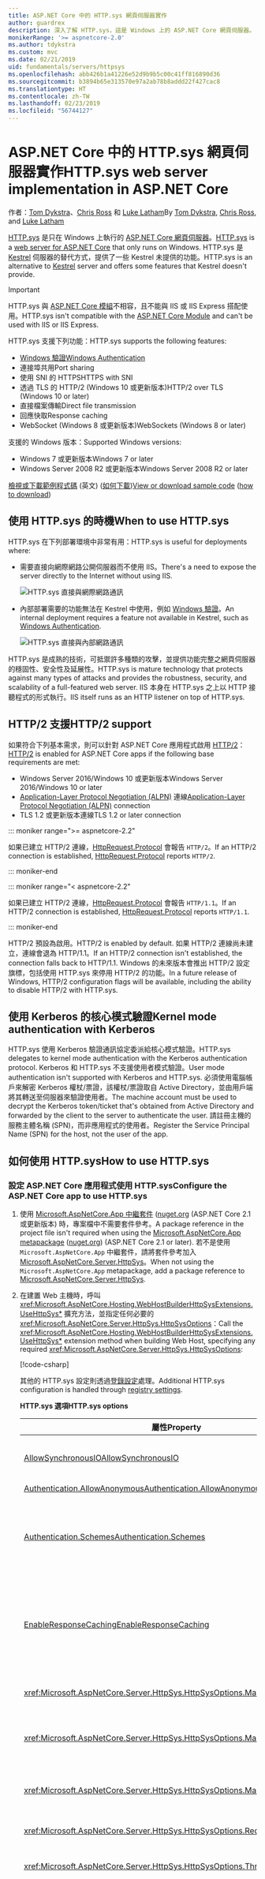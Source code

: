 ```yaml
---
title: ASP.NET Core 中的 HTTP.sys 網頁伺服器實作
author: guardrex
description: 深入了解 HTTP.sys，這是 Windows 上的 ASP.NET Core 網頁伺服器。 HTTP.sys 建置在 HTTP.sys 核心模式驅動程式之上，是 Kestrel 的替代方式，可以用來直接連線到網際網路而不使用 IIS。
monikerRange: '>= aspnetcore-2.0'
ms.author: tdykstra
ms.custom: mvc
ms.date: 02/21/2019
uid: fundamentals/servers/httpsys
ms.openlocfilehash: abb426b1a41226e52d9b9b5c00c41ff816890d36
ms.sourcegitcommit: b3894b65e313570e97a2ab78b8addd22f427cac8
ms.translationtype: HT
ms.contentlocale: zh-TW
ms.lasthandoff: 02/23/2019
ms.locfileid: "56744127"
---
```

# <a name="httpsys-web-server-implementation-in-aspnet-core"></a><span data-ttu-id="f5b4b-104">ASP.NET Core 中的 HTTP.sys 網頁伺服器實作</span><span class="sxs-lookup"><span data-stu-id="f5b4b-104">HTTP.sys web server implementation in ASP.NET Core</span></span>

<span data-ttu-id="f5b4b-105">作者：[Tom Dykstra](https://github.com/tdykstra)、[Chris Ross](https://github.com/Tratcher) 和 [Luke Latham](https://github.com/guardrex)</span><span class="sxs-lookup"><span data-stu-id="f5b4b-105">By [Tom Dykstra](https://github.com/tdykstra), [Chris Ross](https://github.com/Tratcher), and [Luke Latham](https://github.com/guardrex)</span></span>

<span data-ttu-id="f5b4b-106">[HTTP.sys](/iis/get-started/introduction-to-iis/introduction-to-iis-architecture#hypertext-transfer-protocol-stack-httpsys) 是只在 Windows 上執行的 [ASP.NET Core 網頁伺服器](xref:fundamentals/servers/index)。</span><span class="sxs-lookup"><span data-stu-id="f5b4b-106">[HTTP.sys](/iis/get-started/introduction-to-iis/introduction-to-iis-architecture#hypertext-transfer-protocol-stack-httpsys) is a [web server for ASP.NET Core](xref:fundamentals/servers/index) that only runs on Windows.</span></span> <span data-ttu-id="f5b4b-107">HTTP.sys 是 [Kestrel](xref:fundamentals/servers/kestrel) 伺服器的替代方式，提供了一些 Kestrel 未提供的功能。</span><span class="sxs-lookup"><span data-stu-id="f5b4b-107">HTTP.sys is an alternative to [Kestrel](xref:fundamentals/servers/kestrel) server and offers some features that Kestrel doesn't provide.</span></span>

> [!IMPORTANT]
> <span data-ttu-id="f5b4b-108">HTTP.sys 與 [ASP.NET Core 模組](xref:host-and-deploy/aspnet-core-module)不相容，且不能與 IIS 或 IIS Express 搭配使用。</span><span class="sxs-lookup"><span data-stu-id="f5b4b-108">HTTP.sys isn't compatible with the [ASP.NET Core Module](xref:host-and-deploy/aspnet-core-module) and can't be used with IIS or IIS Express.</span></span>

<span data-ttu-id="f5b4b-109">HTTP.sys 支援下列功能：</span><span class="sxs-lookup"><span data-stu-id="f5b4b-109">HTTP.sys supports the following features:</span></span>

* [<span data-ttu-id="f5b4b-110">Windows 驗證</span><span class="sxs-lookup"><span data-stu-id="f5b4b-110">Windows Authentication</span></span>](xref:security/authentication/windowsauth)
* <span data-ttu-id="f5b4b-111">連接埠共用</span><span class="sxs-lookup"><span data-stu-id="f5b4b-111">Port sharing</span></span>
* <span data-ttu-id="f5b4b-112">使用 SNI 的 HTTPS</span><span class="sxs-lookup"><span data-stu-id="f5b4b-112">HTTPS with SNI</span></span>
* <span data-ttu-id="f5b4b-113">透過 TLS 的 HTTP/2 (Windows 10 或更新版本)</span><span class="sxs-lookup"><span data-stu-id="f5b4b-113">HTTP/2 over TLS (Windows 10 or later)</span></span>
* <span data-ttu-id="f5b4b-114">直接檔案傳輸</span><span class="sxs-lookup"><span data-stu-id="f5b4b-114">Direct file transmission</span></span>
* <span data-ttu-id="f5b4b-115">回應快取</span><span class="sxs-lookup"><span data-stu-id="f5b4b-115">Response caching</span></span>
* <span data-ttu-id="f5b4b-116">WebSocket (Windows 8 或更新版本)</span><span class="sxs-lookup"><span data-stu-id="f5b4b-116">WebSockets (Windows 8 or later)</span></span>

<span data-ttu-id="f5b4b-117">支援的 Windows 版本：</span><span class="sxs-lookup"><span data-stu-id="f5b4b-117">Supported Windows versions:</span></span>

* <span data-ttu-id="f5b4b-118">Windows 7 或更新版本</span><span class="sxs-lookup"><span data-stu-id="f5b4b-118">Windows 7 or later</span></span>
* <span data-ttu-id="f5b4b-119">Windows Server 2008 R2 或更新版本</span><span class="sxs-lookup"><span data-stu-id="f5b4b-119">Windows Server 2008 R2 or later</span></span>

<span data-ttu-id="f5b4b-120">[檢視或下載範例程式碼](https://github.com/aspnet/Docs/tree/master/aspnetcore/fundamentals/servers/httpsys/sample) \(英文\) ([如何下載](xref:index#how-to-download-a-sample))</span><span class="sxs-lookup"><span data-stu-id="f5b4b-120">[View or download sample code](https://github.com/aspnet/Docs/tree/master/aspnetcore/fundamentals/servers/httpsys/sample) ([how to download](xref:index#how-to-download-a-sample))</span></span>

## <a name="when-to-use-httpsys"></a><span data-ttu-id="f5b4b-121">使用 HTTP.sys 的時機</span><span class="sxs-lookup"><span data-stu-id="f5b4b-121">When to use HTTP.sys</span></span>

<span data-ttu-id="f5b4b-122">HTTP.sys 在下列部署環境中非常有用：</span><span class="sxs-lookup"><span data-stu-id="f5b4b-122">HTTP.sys is useful for deployments where:</span></span>

* <span data-ttu-id="f5b4b-123">需要直接向網際網路公開伺服器而不使用 IIS。</span><span class="sxs-lookup"><span data-stu-id="f5b4b-123">There's a need to expose the server directly to the Internet without using IIS.</span></span>

  ![HTTP.sys 直接與網際網路通訊](httpsys/_static/httpsys-to-internet.png)

* <span data-ttu-id="f5b4b-125">內部部署需要的功能無法在 Kestrel 中使用，例如 [Windows 驗證](xref:security/authentication/windowsauth)。</span><span class="sxs-lookup"><span data-stu-id="f5b4b-125">An internal deployment requires a feature not available in Kestrel, such as [Windows Authentication](xref:security/authentication/windowsauth).</span></span>

  ![HTTP.sys 直接與內部網路通訊](httpsys/_static/httpsys-to-internal.png)

<span data-ttu-id="f5b4b-127">HTTP.sys 是成熟的技術，可抵禦許多種類的攻擊，並提供功能完整之網頁伺服器的穩固性、安全性及延展性。</span><span class="sxs-lookup"><span data-stu-id="f5b4b-127">HTTP.sys is mature technology that protects against many types of attacks and provides the robustness, security, and scalability of a full-featured web server.</span></span> <span data-ttu-id="f5b4b-128">IIS 本身在 HTTP.sys 之上以 HTTP 接聽程式的形式執行。</span><span class="sxs-lookup"><span data-stu-id="f5b4b-128">IIS itself runs as an HTTP listener on top of HTTP.sys.</span></span>

## <a name="http2-support"></a><span data-ttu-id="f5b4b-129">HTTP/2 支援</span><span class="sxs-lookup"><span data-stu-id="f5b4b-129">HTTP/2 support</span></span>

<span data-ttu-id="f5b4b-130">如果符合下列基本需求，則可以針對 ASP.NET Core 應用程式啟用 [HTTP/2](https://httpwg.org/specs/rfc7540.html)：</span><span class="sxs-lookup"><span data-stu-id="f5b4b-130">[HTTP/2](https://httpwg.org/specs/rfc7540.html) is enabled for ASP.NET Core apps if the following base requirements are met:</span></span>

* <span data-ttu-id="f5b4b-131">Windows Server 2016/Windows 10 或更新版本</span><span class="sxs-lookup"><span data-stu-id="f5b4b-131">Windows Server 2016/Windows 10 or later</span></span>
* <span data-ttu-id="f5b4b-132">[Application-Layer Protocol Negotiation (ALPN)](https://tools.ietf.org/html/rfc7301#section-3) 連線</span><span class="sxs-lookup"><span data-stu-id="f5b4b-132">[Application-Layer Protocol Negotiation (ALPN)](https://tools.ietf.org/html/rfc7301#section-3) connection</span></span>
* <span data-ttu-id="f5b4b-133">TLS 1.2 或更新版本連線</span><span class="sxs-lookup"><span data-stu-id="f5b4b-133">TLS 1.2 or later connection</span></span>

::: moniker range=">= aspnetcore-2.2"

<span data-ttu-id="f5b4b-134">如果已建立 HTTP/2 連線，[HttpRequest.Protocol](xref:Microsoft.AspNetCore.Http.HttpRequest.Protocol*) 會報告 `HTTP/2`。</span><span class="sxs-lookup"><span data-stu-id="f5b4b-134">If an HTTP/2 connection is established, [HttpRequest.Protocol](xref:Microsoft.AspNetCore.Http.HttpRequest.Protocol*) reports `HTTP/2`.</span></span>

::: moniker-end

::: moniker range="< aspnetcore-2.2"

<span data-ttu-id="f5b4b-135">如果已建立 HTTP/2 連線，[HttpRequest.Protocol](xref:Microsoft.AspNetCore.Http.HttpRequest.Protocol*) 會報告 `HTTP/1.1`。</span><span class="sxs-lookup"><span data-stu-id="f5b4b-135">If an HTTP/2 connection is established, [HttpRequest.Protocol](xref:Microsoft.AspNetCore.Http.HttpRequest.Protocol*) reports `HTTP/1.1`.</span></span>

::: moniker-end

<span data-ttu-id="f5b4b-136">HTTP/2 預設為啟用。</span><span class="sxs-lookup"><span data-stu-id="f5b4b-136">HTTP/2 is enabled by default.</span></span> <span data-ttu-id="f5b4b-137">如果 HTTP/2 連線尚未建立，連線會退為 HTTP/1.1。</span><span class="sxs-lookup"><span data-stu-id="f5b4b-137">If an HTTP/2 connection isn't established, the connection falls back to HTTP/1.1.</span></span> <span data-ttu-id="f5b4b-138">Windows 的未來版本會推出 HTTP/2 設定旗標，包括使用 HTTP.sys 來停用 HTTP/2 的功能。</span><span class="sxs-lookup"><span data-stu-id="f5b4b-138">In a future release of Windows, HTTP/2 configuration flags will be available, including the ability to disable HTTP/2 with HTTP.sys.</span></span>

## <a name="kernel-mode-authentication-with-kerberos"></a><span data-ttu-id="f5b4b-139">使用 Kerberos 的核心模式驗證</span><span class="sxs-lookup"><span data-stu-id="f5b4b-139">Kernel mode authentication with Kerberos</span></span>

<span data-ttu-id="f5b4b-140">HTTP.sys 使用 Kerberos 驗證通訊協定委派給核心模式驗證。</span><span class="sxs-lookup"><span data-stu-id="f5b4b-140">HTTP.sys delegates to kernel mode authentication with the Kerberos authentication protocol.</span></span> <span data-ttu-id="f5b4b-141">Kerberos 和 HTTP.sys 不支援使用者模式驗證。</span><span class="sxs-lookup"><span data-stu-id="f5b4b-141">User mode authentication isn't supported with Kerberos and HTTP.sys.</span></span> <span data-ttu-id="f5b4b-142">必須使用電腦帳戶來解密 Kerberos 權杖/票證，該權杖/票證取自 Active Directory，並由用戶端將其轉送至伺服器來驗證使用者。</span><span class="sxs-lookup"><span data-stu-id="f5b4b-142">The machine account must be used to decrypt the Kerberos token/ticket that's obtained from Active Directory and forwarded by the client to the server to authenticate the user.</span></span> <span data-ttu-id="f5b4b-143">請註冊主機的服務主體名稱 (SPN)，而非應用程式的使用者。</span><span class="sxs-lookup"><span data-stu-id="f5b4b-143">Register the Service Principal Name (SPN) for the host, not the user of the app.</span></span>

## <a name="how-to-use-httpsys"></a><span data-ttu-id="f5b4b-144">如何使用 HTTP.sys</span><span class="sxs-lookup"><span data-stu-id="f5b4b-144">How to use HTTP.sys</span></span>

### <a name="configure-the-aspnet-core-app-to-use-httpsys"></a><span data-ttu-id="f5b4b-145">設定 ASP.NET Core 應用程式使用 HTTP.sys</span><span class="sxs-lookup"><span data-stu-id="f5b4b-145">Configure the ASP.NET Core app to use HTTP.sys</span></span>

1. <span data-ttu-id="f5b4b-146">使用 [Microsoft.AspNetCore.App 中繼套件](xref:fundamentals/metapackage-app) ([nuget.org](https://www.nuget.org/packages/Microsoft.AspNetCore.App/) (ASP.NET Core 2.1 或更新版本) 時，專案檔中不需要套件參考。</span><span class="sxs-lookup"><span data-stu-id="f5b4b-146">A package reference in the project file isn't required when using the [Microsoft.AspNetCore.App metapackage](xref:fundamentals/metapackage-app) ([nuget.org](https://www.nuget.org/packages/Microsoft.AspNetCore.App/)) (ASP.NET Core 2.1 or later).</span></span> <span data-ttu-id="f5b4b-147">若不是使用 `Microsoft.AspNetCore.App` 中繼套件，請將套件參考加入 [Microsoft.AspNetCore.Server.HttpSys](https://www.nuget.org/packages/Microsoft.AspNetCore.Server.HttpSys/)。</span><span class="sxs-lookup"><span data-stu-id="f5b4b-147">When not using the `Microsoft.AspNetCore.App` metapackage, add a package reference to [Microsoft.AspNetCore.Server.HttpSys](https://www.nuget.org/packages/Microsoft.AspNetCore.Server.HttpSys/).</span></span>

2. <span data-ttu-id="f5b4b-148">在建置 Web 主機時，呼叫 <xref:Microsoft.AspNetCore.Hosting.WebHostBuilderHttpSysExtensions.UseHttpSys*> 擴充方法，並指定任何必要的 <xref:Microsoft.AspNetCore.Server.HttpSys.HttpSysOptions>：</span><span class="sxs-lookup"><span data-stu-id="f5b4b-148">Call the <xref:Microsoft.AspNetCore.Hosting.WebHostBuilderHttpSysExtensions.UseHttpSys*> extension method when building Web Host, specifying any required <xref:Microsoft.AspNetCore.Server.HttpSys.HttpSysOptions>:</span></span>

   [!code-csharp[](httpsys/sample/Program.cs?name=snippet1&highlight=4-12)]

   <span data-ttu-id="f5b4b-149">其他的 HTTP.sys 設定則透過[登錄設定](https://support.microsoft.com/help/820129/http-sys-registry-settings-for-windows)處理。</span><span class="sxs-lookup"><span data-stu-id="f5b4b-149">Additional HTTP.sys configuration is handled through [registry settings](https://support.microsoft.com/help/820129/http-sys-registry-settings-for-windows).</span></span>

   <span data-ttu-id="f5b4b-150">**HTTP.sys 選項**</span><span class="sxs-lookup"><span data-stu-id="f5b4b-150">**HTTP.sys options**</span></span>

   | <span data-ttu-id="f5b4b-151">屬性</span><span class="sxs-lookup"><span data-stu-id="f5b4b-151">Property</span></span> | <span data-ttu-id="f5b4b-152">說明</span><span class="sxs-lookup"><span data-stu-id="f5b4b-152">Description</span></span> | <span data-ttu-id="f5b4b-153">預設</span><span class="sxs-lookup"><span data-stu-id="f5b4b-153">Default</span></span> |
   | -------- | ----------- | :-----: |
   | [<span data-ttu-id="f5b4b-154">AllowSynchronousIO</span><span class="sxs-lookup"><span data-stu-id="f5b4b-154">AllowSynchronousIO</span></span>](xref:Microsoft.AspNetCore.Server.HttpSys.HttpSysOptions.AllowSynchronousIO) | <span data-ttu-id="f5b4b-155">控制是否允許 `HttpContext.Request.Body` 和 `HttpContext.Response.Body` 同步輸出/輸入。</span><span class="sxs-lookup"><span data-stu-id="f5b4b-155">Control whether synchronous input/output is allowed for the `HttpContext.Request.Body` and `HttpContext.Response.Body`.</span></span> | `true` |
   | [<span data-ttu-id="f5b4b-156">Authentication.AllowAnonymous</span><span class="sxs-lookup"><span data-stu-id="f5b4b-156">Authentication.AllowAnonymous</span></span>](xref:Microsoft.AspNetCore.Server.HttpSys.AuthenticationManager.AllowAnonymous) | <span data-ttu-id="f5b4b-157">允許匿名要求。</span><span class="sxs-lookup"><span data-stu-id="f5b4b-157">Allow anonymous requests.</span></span> | `true` |
   | [<span data-ttu-id="f5b4b-158">Authentication.Schemes</span><span class="sxs-lookup"><span data-stu-id="f5b4b-158">Authentication.Schemes</span></span>](xref:Microsoft.AspNetCore.Server.HttpSys.AuthenticationManager.Schemes) | <span data-ttu-id="f5b4b-159">指定允許的驗證配置。</span><span class="sxs-lookup"><span data-stu-id="f5b4b-159">Specify the allowed authentication schemes.</span></span> <span data-ttu-id="f5b4b-160">處置接聽程式之前可隨時修改。</span><span class="sxs-lookup"><span data-stu-id="f5b4b-160">May be modified at any time prior to disposing the listener.</span></span> <span data-ttu-id="f5b4b-161">值是由 [AuthenticationSchemes enum](xref:Microsoft.AspNetCore.Server.HttpSys.AuthenticationSchemes) 提供：`Basic`、`Kerberos`、`Negotiate`、`None` 和 `NTLM`。</span><span class="sxs-lookup"><span data-stu-id="f5b4b-161">Values are provided by the [AuthenticationSchemes enum](xref:Microsoft.AspNetCore.Server.HttpSys.AuthenticationSchemes): `Basic`, `Kerberos`, `Negotiate`, `None`, and `NTLM`.</span></span> | `None` |
   | [<span data-ttu-id="f5b4b-162">EnableResponseCaching</span><span class="sxs-lookup"><span data-stu-id="f5b4b-162">EnableResponseCaching</span></span>](xref:Microsoft.AspNetCore.Server.HttpSys.HttpSysOptions.EnableResponseCaching) | <span data-ttu-id="f5b4b-163">針對含有合格標頭的回應嘗試[核心模式](/windows-hardware/drivers/gettingstarted/user-mode-and-kernel-mode)快取。</span><span class="sxs-lookup"><span data-stu-id="f5b4b-163">Attempt [kernel-mode](/windows-hardware/drivers/gettingstarted/user-mode-and-kernel-mode) caching for responses with eligible headers.</span></span> <span data-ttu-id="f5b4b-164">回應可能不包含 `Set-Cookie`、`Vary` 或 `Pragma` 標頭。</span><span class="sxs-lookup"><span data-stu-id="f5b4b-164">The response may not include `Set-Cookie`, `Vary`, or `Pragma` headers.</span></span> <span data-ttu-id="f5b4b-165">它必須包含為 `public` 的 `Cache-Control` 標頭，且有 `shared-max-age` 或 `max-age` 值，或是 `Expires` 標頭。</span><span class="sxs-lookup"><span data-stu-id="f5b4b-165">It must include a `Cache-Control` header that's `public` and either a `shared-max-age` or `max-age` value, or an `Expires` header.</span></span> | `true` |
   | <xref:Microsoft.AspNetCore.Server.HttpSys.HttpSysOptions.MaxAccepts> | <span data-ttu-id="f5b4b-166">可同時接受的數目上限。</span><span class="sxs-lookup"><span data-stu-id="f5b4b-166">The maximum number of concurrent accepts.</span></span> | <span data-ttu-id="f5b4b-167">5 &times; [Environment.<br>ProcessorCount](xref:System.Environment.ProcessorCount)</span><span class="sxs-lookup"><span data-stu-id="f5b4b-167">5 &times; [Environment.<br>ProcessorCount](xref:System.Environment.ProcessorCount)</span></span> |
   | <xref:Microsoft.AspNetCore.Server.HttpSys.HttpSysOptions.MaxConnections> | <span data-ttu-id="f5b4b-168">可接受的同時連線數量上限。</span><span class="sxs-lookup"><span data-stu-id="f5b4b-168">The maximum number of concurrent connections to accept.</span></span> <span data-ttu-id="f5b4b-169">使用 `-1` 為無限多個。</span><span class="sxs-lookup"><span data-stu-id="f5b4b-169">Use `-1` for infinite.</span></span> <span data-ttu-id="f5b4b-170">使用 `null` 以使用登錄之整個電腦的設定。</span><span class="sxs-lookup"><span data-stu-id="f5b4b-170">Use `null` to use the registry's machine-wide setting.</span></span> | `null`<br><span data-ttu-id="f5b4b-171">(無限制)</span><span class="sxs-lookup"><span data-stu-id="f5b4b-171">(unlimited)</span></span> |
   | <xref:Microsoft.AspNetCore.Server.HttpSys.HttpSysOptions.MaxRequestBodySize> | <span data-ttu-id="f5b4b-172">請參閱 <a href="#maxrequestbodysize">MaxRequestBodySize</a> 小節。</span><span class="sxs-lookup"><span data-stu-id="f5b4b-172">See the <a href="#maxrequestbodysize">MaxRequestBodySize</a> section.</span></span> | <span data-ttu-id="f5b4b-173">30000000 位元組</span><span class="sxs-lookup"><span data-stu-id="f5b4b-173">30000000 bytes</span></span><br><span data-ttu-id="f5b4b-174">(~28.6 MB)</span><span class="sxs-lookup"><span data-stu-id="f5b4b-174">(~28.6 MB)</span></span> |
   | <xref:Microsoft.AspNetCore.Server.HttpSys.HttpSysOptions.RequestQueueLimit> | <span data-ttu-id="f5b4b-175">可以加入佇列的最大要求數目。</span><span class="sxs-lookup"><span data-stu-id="f5b4b-175">The maximum number of requests that can be queued.</span></span> | <span data-ttu-id="f5b4b-176">1000</span><span class="sxs-lookup"><span data-stu-id="f5b4b-176">1000</span></span> |
   | <xref:Microsoft.AspNetCore.Server.HttpSys.HttpSysOptions.ThrowWriteExceptions> | <span data-ttu-id="f5b4b-177">指出若回應本文因為用戶端中斷連線而寫入失敗時，應擲回例外狀況或正常完成。</span><span class="sxs-lookup"><span data-stu-id="f5b4b-177">Indicate if response body writes that fail due to client disconnects should throw exceptions or complete normally.</span></span> | `false`<br><span data-ttu-id="f5b4b-178">(正常完成)</span><span class="sxs-lookup"><span data-stu-id="f5b4b-178">(complete normally)</span></span> |
   | <xref:Microsoft.AspNetCore.Server.HttpSys.HttpSysOptions.Timeouts> | <span data-ttu-id="f5b4b-179">公開 HTTP.sys <xref:Microsoft.AspNetCore.Server.HttpSys.TimeoutManager> 設定，這也可在登錄中設定。</span><span class="sxs-lookup"><span data-stu-id="f5b4b-179">Expose the HTTP.sys <xref:Microsoft.AspNetCore.Server.HttpSys.TimeoutManager> configuration, which may also be configured in the registry.</span></span> <span data-ttu-id="f5b4b-180">API 連結可提供包括預設值在內每個設定的詳細資訊：</span><span class="sxs-lookup"><span data-stu-id="f5b4b-180">Follow the API links to learn more about each setting, including default values:</span></span><ul><li><span data-ttu-id="f5b4b-181">[TimeoutManager.DrainEntityBody](xref:Microsoft.AspNetCore.Server.HttpSys.TimeoutManager.DrainEntityBody) &ndash; HTTP 伺服器 API 清空持續連線上實體內容的允許時間。</span><span class="sxs-lookup"><span data-stu-id="f5b4b-181">[TimeoutManager.DrainEntityBody](xref:Microsoft.AspNetCore.Server.HttpSys.TimeoutManager.DrainEntityBody) &ndash; Time allowed for the HTTP Server API to drain the entity body on a Keep-Alive connection.</span></span></li><li><span data-ttu-id="f5b4b-182">[TimeoutManager.EntityBody](xref:Microsoft.AspNetCore.Server.HttpSys.TimeoutManager.EntityBody) &ndash; 要求實體內容到達的允許時間。</span><span class="sxs-lookup"><span data-stu-id="f5b4b-182">[TimeoutManager.EntityBody](xref:Microsoft.AspNetCore.Server.HttpSys.TimeoutManager.EntityBody) &ndash; Time allowed for the request entity body to arrive.</span></span></li><li><span data-ttu-id="f5b4b-183">[TimeoutManager.HeaderWait](xref:Microsoft.AspNetCore.Server.HttpSys.TimeoutManager.HeaderWait) &ndash; HTTP 伺服器 API 剖析要求標頭的允許時間。</span><span class="sxs-lookup"><span data-stu-id="f5b4b-183">[TimeoutManager.HeaderWait](xref:Microsoft.AspNetCore.Server.HttpSys.TimeoutManager.HeaderWait) &ndash; Time allowed for the HTTP Server API to parse the request header.</span></span></li><li><span data-ttu-id="f5b4b-184">[TimeoutManager.IdleConnection](xref:Microsoft.AspNetCore.Server.HttpSys.TimeoutManager.IdleConnection) &ndash; 允許連線閒置的時間。</span><span class="sxs-lookup"><span data-stu-id="f5b4b-184">[TimeoutManager.IdleConnection](xref:Microsoft.AspNetCore.Server.HttpSys.TimeoutManager.IdleConnection) &ndash; Time allowed for an idle connection.</span></span></li><li><span data-ttu-id="f5b4b-185">[TimeoutManager.MinSendBytesPerSecond](xref:Microsoft.AspNetCore.Server.HttpSys.TimeoutManager.MinSendBytesPerSecond) &ndash; 回應的最低傳送速率。</span><span class="sxs-lookup"><span data-stu-id="f5b4b-185">[TimeoutManager.MinSendBytesPerSecond](xref:Microsoft.AspNetCore.Server.HttpSys.TimeoutManager.MinSendBytesPerSecond) &ndash; The minimum send rate for the response.</span></span></li><li><span data-ttu-id="f5b4b-186">[TimeoutManager.RequestQueue](xref:Microsoft.AspNetCore.Server.HttpSys.TimeoutManager.RequestQueue) &ndash; 在應用程式 擷取要求之前，將要求保留於要求佇列中的允許時間。</span><span class="sxs-lookup"><span data-stu-id="f5b4b-186">[TimeoutManager.RequestQueue](xref:Microsoft.AspNetCore.Server.HttpSys.TimeoutManager.RequestQueue) &ndash; Time allowed for the request to remain in the request queue before the app picks it up.</span></span></li></ul> |  |
   | <xref:Microsoft.AspNetCore.Server.HttpSys.HttpSysOptions.UrlPrefixes> | <span data-ttu-id="f5b4b-187">指定 <xref:Microsoft.AspNetCore.Server.HttpSys.UrlPrefixCollection> 以向 HTTP.sys 註冊。</span><span class="sxs-lookup"><span data-stu-id="f5b4b-187">Specify the <xref:Microsoft.AspNetCore.Server.HttpSys.UrlPrefixCollection> to register with HTTP.sys.</span></span> <span data-ttu-id="f5b4b-188">最實用的是 [UrlPrefixCollection.Add](xref:Microsoft.AspNetCore.Server.HttpSys.UrlPrefixCollection.Add*)，可用來將前置詞加入集合。</span><span class="sxs-lookup"><span data-stu-id="f5b4b-188">The most useful is [UrlPrefixCollection.Add](xref:Microsoft.AspNetCore.Server.HttpSys.UrlPrefixCollection.Add*), which is used to add a prefix to the collection.</span></span> <span data-ttu-id="f5b4b-189">處置接聽程式之前可隨時修改這些內容。</span><span class="sxs-lookup"><span data-stu-id="f5b4b-189">These may be modified at any time prior to disposing the listener.</span></span> |  |

   <a name="maxrequestbodysize"></a>

   <span data-ttu-id="f5b4b-190">**MaxRequestBodySize**</span><span class="sxs-lookup"><span data-stu-id="f5b4b-190">**MaxRequestBodySize**</span></span>

   <span data-ttu-id="f5b4b-191">任何要求所允許的大小上限 (以位元組為單位)。</span><span class="sxs-lookup"><span data-stu-id="f5b4b-191">The maximum allowed size of any request body in bytes.</span></span> <span data-ttu-id="f5b4b-192">當設定為 `null` 時，要求主體大小上限為無限制。</span><span class="sxs-lookup"><span data-stu-id="f5b4b-192">When set to `null`, the maximum request body size is unlimited.</span></span> <span data-ttu-id="f5b4b-193">此限制對升級連線不會有任何影響，因為其一律為無限制。</span><span class="sxs-lookup"><span data-stu-id="f5b4b-193">This limit has no effect on upgraded connections, which are always unlimited.</span></span>

   <span data-ttu-id="f5b4b-194">在 ASP.NET Core MVC 應用程式中針對單一 `IActionResult` 覆寫限制的建議方式，是在動作方法上使用 <xref:Microsoft.AspNetCore.Mvc.RequestSizeLimitAttribute> 屬性：</span><span class="sxs-lookup"><span data-stu-id="f5b4b-194">The recommended method to override the limit in an ASP.NET Core MVC app for a single `IActionResult` is to use the <xref:Microsoft.AspNetCore.Mvc.RequestSizeLimitAttribute> attribute on an action method:</span></span>

   ```csharp
   [RequestSizeLimit(100000000)]
   public IActionResult MyActionMethod()
   ```

   <span data-ttu-id="f5b4b-195">如果應用程式已開始讀取要求之後，才嘗試設定要求的限制，則會擲回例外狀況。</span><span class="sxs-lookup"><span data-stu-id="f5b4b-195">An exception is thrown if the app attempts to configure the limit on a request after the app has started reading the request.</span></span> <span data-ttu-id="f5b4b-196">`IsReadOnly` 屬性可用來指出 `MaxRequestBodySize` 屬性是否處於唯讀狀態，代表要設定限制已經太遲。</span><span class="sxs-lookup"><span data-stu-id="f5b4b-196">An `IsReadOnly` property can be used to indicate if the `MaxRequestBodySize` property is in a read-only state, meaning it's too late to configure the limit.</span></span>

   <span data-ttu-id="f5b4b-197">如果應用程式應該覆寫每個要求的 <xref:Microsoft.AspNetCore.Server.HttpSys.HttpSysOptions.MaxRequestBodySize>，請使用 <xref:Microsoft.AspNetCore.Http.Features.IHttpMaxRequestBodySizeFeature>：</span><span class="sxs-lookup"><span data-stu-id="f5b4b-197">If the app should override <xref:Microsoft.AspNetCore.Server.HttpSys.HttpSysOptions.MaxRequestBodySize> per-request, use the <xref:Microsoft.AspNetCore.Http.Features.IHttpMaxRequestBodySizeFeature>:</span></span>

   [!code-csharp[](httpsys/sample/Startup.cs?name=snippet1&highlight=6-7)]

3. <span data-ttu-id="f5b4b-198">如果您使用 Visual Studio，請確定應用程式未設定為執行 IIS 或 IIS Express。</span><span class="sxs-lookup"><span data-stu-id="f5b4b-198">If using Visual Studio, make sure the app isn't configured to run IIS or IIS Express.</span></span>

   <span data-ttu-id="f5b4b-199">在 Visual Studio 中，預設啟動設定檔適用於 IIS Express。</span><span class="sxs-lookup"><span data-stu-id="f5b4b-199">In Visual Studio, the default launch profile is for IIS Express.</span></span> <span data-ttu-id="f5b4b-200">若要執行專案作為主控台應用程式，請手動變更選取的設定檔，如下列螢幕擷取畫面所示：</span><span class="sxs-lookup"><span data-stu-id="f5b4b-200">To run the project as a console app, manually change the selected profile, as shown in the following screen shot:</span></span>

   ![選取主控台應用程式設定檔](httpsys/_static/vs-choose-profile.png)

### <a name="configure-windows-server"></a><span data-ttu-id="f5b4b-202">設定 Windows Server</span><span class="sxs-lookup"><span data-stu-id="f5b4b-202">Configure Windows Server</span></span>

1. <span data-ttu-id="f5b4b-203">判斷要為應用程式開啟的連接埠，然後使用 [Windows 防火牆](/windows/security/threat-protection/windows-firewall/create-an-inbound-port-rule)或 [New-NetFirewallRule](/powershell/module/netsecurity/new-netfirewallrule) PowerShell Cmdlet 來開啟防火牆連接埠，以允許流量到達 HTTP.sys。</span><span class="sxs-lookup"><span data-stu-id="f5b4b-203">Determine the ports to open for the app and use [Windows Firewall](/windows/security/threat-protection/windows-firewall/create-an-inbound-port-rule) or the [New-NetFirewallRule](/powershell/module/netsecurity/new-netfirewallrule) PowerShell cmdlet to open firewall ports to allow traffic to reach HTTP.sys.</span></span> <span data-ttu-id="f5b4b-204">在下列命令和應用程式設定中，會使用連接埠 443。</span><span class="sxs-lookup"><span data-stu-id="f5b4b-204">In the following commands and app configuration, port 443 is used.</span></span>

1. <span data-ttu-id="f5b4b-205">部署至 Azure VM 時，請在[網路安全性群組](/azure/virtual-machines/windows/nsg-quickstart-portal)中開啟連接埠。</span><span class="sxs-lookup"><span data-stu-id="f5b4b-205">When deploying to an Azure VM, open the ports in the [Network Security Group](/azure/virtual-machines/windows/nsg-quickstart-portal).</span></span> <span data-ttu-id="f5b4b-206">在下列命令和應用程式設定中，會使用連接埠 443。</span><span class="sxs-lookup"><span data-stu-id="f5b4b-206">In the following commands and app configuration, port 443 is used.</span></span>

1. <span data-ttu-id="f5b4b-207">視需要取得並安裝 X.509 憑證。</span><span class="sxs-lookup"><span data-stu-id="f5b4b-207">Obtain and install X.509 certificates, if required.</span></span>

   <span data-ttu-id="f5b4b-208">在 Windows 上，請使用 [New-SelfSignedCertificate PowerShell Cmdlet](/powershell/module/pkiclient/new-selfsignedcertificate) 來建立自我簽署的憑證。</span><span class="sxs-lookup"><span data-stu-id="f5b4b-208">On Windows, create self-signed certificates using the [New-SelfSignedCertificate PowerShell cmdlet](/powershell/module/pkiclient/new-selfsignedcertificate).</span></span> <span data-ttu-id="f5b4b-209">如需不支援的範例，請參閱 [UpdateIISExpressSSLForChrome.ps1](https://github.com/aspnet/Docs/tree/master/aspnetcore/includes/make-x509-cert/UpdateIISExpressSSLForChrome.ps1) \(英文\)。</span><span class="sxs-lookup"><span data-stu-id="f5b4b-209">For an unsupported example, see [UpdateIISExpressSSLForChrome.ps1](https://github.com/aspnet/Docs/tree/master/aspnetcore/includes/make-x509-cert/UpdateIISExpressSSLForChrome.ps1).</span></span>

   <span data-ttu-id="f5b4b-210">將自我簽署的憑證或 CA 簽署的憑證安裝在伺服器的 [本機電腦] > 個人 存放區中。</span><span class="sxs-lookup"><span data-stu-id="f5b4b-210">Install either self-signed or CA-signed certificates in the server's **Local Machine** > **Personal** store.</span></span>

1. <span data-ttu-id="f5b4b-211">如果應用程式是[與架構相依的部署](/dotnet/core/deploying/#framework-dependent-deployments-fdd)，請安裝 .NET Core、.NET Framework 或兩者 (如果應用程式是以 .NET Framework 為目標的 .NET Core 應用程式)。</span><span class="sxs-lookup"><span data-stu-id="f5b4b-211">If the app is a [framework-dependent deployment](/dotnet/core/deploying/#framework-dependent-deployments-fdd), install .NET Core, .NET Framework, or both (if the app is a .NET Core app targeting the .NET Framework).</span></span>

   * <span data-ttu-id="f5b4b-212">**.NET Core** &ndash; 如果應用程式需要 .NET Core，請從 [.NET Core 下載](https://dotnet.microsoft.com/download)取得並執行 **.NET Core 執行階段**安裝程式。</span><span class="sxs-lookup"><span data-stu-id="f5b4b-212">**.NET Core** &ndash; If the app requires .NET Core, obtain and run the **.NET Core Runtime** installer from [.NET Core Downloads](https://dotnet.microsoft.com/download).</span></span> <span data-ttu-id="f5b4b-213">請勿在伺服器上安裝完整的 SDK。</span><span class="sxs-lookup"><span data-stu-id="f5b4b-213">Don't install the full SDK on the server.</span></span>
   * <span data-ttu-id="f5b4b-214">**.NET Framework** &ndash; 如果應用程式需要 .NET Framework，請參閱 [.NET Framework 安裝指南](/dotnet/framework/install/)。</span><span class="sxs-lookup"><span data-stu-id="f5b4b-214">**.NET Framework** &ndash; If the app requires .NET Framework, see the [.NET Framework installation guide](/dotnet/framework/install/).</span></span> <span data-ttu-id="f5b4b-215">安裝必要的 .NET Framework。</span><span class="sxs-lookup"><span data-stu-id="f5b4b-215">Install the required .NET Framework.</span></span> <span data-ttu-id="f5b4b-216">您可以從 [.NET Core 下載](https://dotnet.microsoft.com/download)頁面取得最新的 .NET Framework 安裝程式。</span><span class="sxs-lookup"><span data-stu-id="f5b4b-216">The installer for the latest .NET Framework is available from from the [.NET Core Downloads](https://dotnet.microsoft.com/download) page.</span></span>

   <span data-ttu-id="f5b4b-217">如果應用程式是[自封式部署](/dotnet/core/deploying/#framework-dependent-deployments-scd)，則應用程式的部署中會包含執行階段。</span><span class="sxs-lookup"><span data-stu-id="f5b4b-217">If the app is a [self-contained deployment](/dotnet/core/deploying/#framework-dependent-deployments-scd), the app includes the runtime in its deployment.</span></span> <span data-ttu-id="f5b4b-218">不需要在伺服器上安裝任何架構。</span><span class="sxs-lookup"><span data-stu-id="f5b4b-218">No framework installation is required on the server.</span></span>

1. <span data-ttu-id="f5b4b-219">設定應用程式中的 URL 和連接埠。</span><span class="sxs-lookup"><span data-stu-id="f5b4b-219">Configure URLs and ports in the app.</span></span>

   <span data-ttu-id="f5b4b-220">ASP.NET Core 預設會繫結至 `http://localhost:5000`。</span><span class="sxs-lookup"><span data-stu-id="f5b4b-220">By default, ASP.NET Core binds to `http://localhost:5000`.</span></span> <span data-ttu-id="f5b4b-221">若要設定 URL 首碼和連接埠，選項包括：</span><span class="sxs-lookup"><span data-stu-id="f5b4b-221">To configure URL prefixes and ports, options include:</span></span>

   * <xref:Microsoft.AspNetCore.Hosting.HostingAbstractionsWebHostBuilderExtensions.UseUrls*>
   * <span data-ttu-id="f5b4b-222">`urls` 命令列引數</span><span class="sxs-lookup"><span data-stu-id="f5b4b-222">`urls` command-line argument</span></span>
   * <span data-ttu-id="f5b4b-223">`ASPNETCORE_URLS` 環境變數</span><span class="sxs-lookup"><span data-stu-id="f5b4b-223">`ASPNETCORE_URLS` environment variable</span></span>
   * <xref:Microsoft.AspNetCore.Server.HttpSys.HttpSysOptions.UrlPrefixes>

   <span data-ttu-id="f5b4b-224">下列程式碼範例示範如何使用 <xref:Microsoft.AspNetCore.Server.HttpSys.HttpSysOptions.UrlPrefixes> 搭配位於連接埠 443 的伺服器本機 IP 位址 `10.0.0.4`：</span><span class="sxs-lookup"><span data-stu-id="f5b4b-224">The following code example shows how to use <xref:Microsoft.AspNetCore.Server.HttpSys.HttpSysOptions.UrlPrefixes> with the server's local IP address `10.0.0.4` on port 443:</span></span>

   [!code-csharp[](httpsys/sample_snapshot/Program.cs?name=snippet1&highlight=11)]

   <span data-ttu-id="f5b4b-225">`UrlPrefixes` 的優點是針對錯誤格式的前置詞會立即產生錯誤訊息。</span><span class="sxs-lookup"><span data-stu-id="f5b4b-225">An advantage of `UrlPrefixes` is that an error message is generated immediately for improperly formatted prefixes.</span></span>

   <span data-ttu-id="f5b4b-226">`UrlPrefixes` 中的設定會覆寫 `UseUrls`/`urls`/`ASPNETCORE_URLS` 設定。</span><span class="sxs-lookup"><span data-stu-id="f5b4b-226">The settings in `UrlPrefixes` override `UseUrls`/`urls`/`ASPNETCORE_URLS` settings.</span></span> <span data-ttu-id="f5b4b-227">因此，`UseUrls`、`urls` 和 `ASPNETCORE_URLS` 環境變數的優點，是能更輕鬆地在 Kestrel 和 HTTP.sys 之間切換。</span><span class="sxs-lookup"><span data-stu-id="f5b4b-227">Therefore, an advantage of `UseUrls`, `urls`, and the `ASPNETCORE_URLS` environment variable is that it's easier to switch between Kestrel and HTTP.sys.</span></span> <span data-ttu-id="f5b4b-228">如需詳細資訊，請參閱<xref:fundamentals/host/web-host>。</span><span class="sxs-lookup"><span data-stu-id="f5b4b-228">For more information, see <xref:fundamentals/host/web-host>.</span></span>

   <span data-ttu-id="f5b4b-229">HTTP.sys 使用 [HTTP Server API UrlPrefix 字串格式](https://msdn.microsoft.com/library/windows/desktop/aa364698.aspx)。</span><span class="sxs-lookup"><span data-stu-id="f5b4b-229">HTTP.sys uses the [HTTP Server API UrlPrefix string formats](https://msdn.microsoft.com/library/windows/desktop/aa364698.aspx).</span></span>

   > [!WARNING]
   > <span data-ttu-id="f5b4b-230">請**勿**使用最上層萬用字元繫結 (`http://*:80/`與 `http://+:80`)。</span><span class="sxs-lookup"><span data-stu-id="f5b4b-230">Top-level wildcard bindings (`http://*:80/` and `http://+:80`) should **not** be used.</span></span> <span data-ttu-id="f5b4b-231">最上層萬用字元繫結會導致應用程式安全性弱點。</span><span class="sxs-lookup"><span data-stu-id="f5b4b-231">Top-level wildcard bindings create app security vulnerabilities.</span></span> <span data-ttu-id="f5b4b-232">這對強式與弱式萬用字元皆適用。</span><span class="sxs-lookup"><span data-stu-id="f5b4b-232">This applies to both strong and weak wildcards.</span></span> <span data-ttu-id="f5b4b-233">請使用明確的主機名稱或 IP 位址，而不要使用萬用字元。</span><span class="sxs-lookup"><span data-stu-id="f5b4b-233">Use explicit host names or IP addresses rather than wildcards.</span></span> <span data-ttu-id="f5b4b-234">若您擁有整個父網域 (相對於有弱點的 `*.com`) 的控制權，則子網域萬用字元繫結 (例如 `*.mysub.com`) 便不構成安全性風險。</span><span class="sxs-lookup"><span data-stu-id="f5b4b-234">Subdomain wildcard binding (for example, `*.mysub.com`) isn't a security risk if you control the entire parent domain (as opposed to `*.com`, which is vulnerable).</span></span> <span data-ttu-id="f5b4b-235">如需詳細資訊，請參閱[RFC 7230：5.4 節：主機](https://tools.ietf.org/html/rfc7230#section-5.4) \(英文\)。</span><span class="sxs-lookup"><span data-stu-id="f5b4b-235">For more information, see [RFC 7230: Section 5.4: Host](https://tools.ietf.org/html/rfc7230#section-5.4).</span></span>

1. <span data-ttu-id="f5b4b-236">在伺服器上預先註冊 URL 首碼。</span><span class="sxs-lookup"><span data-stu-id="f5b4b-236">Preregister URL prefixes on the server.</span></span>

   <span data-ttu-id="f5b4b-237">用來設定 HTTP.sys 的內建工具是 *netsh.exe*。</span><span class="sxs-lookup"><span data-stu-id="f5b4b-237">The built-in tool for configuring HTTP.sys is *netsh.exe*.</span></span> <span data-ttu-id="f5b4b-238">*netsh.exe* 是用來保留 URL 前置詞，並指派 X.509 憑證。</span><span class="sxs-lookup"><span data-stu-id="f5b4b-238">*netsh.exe* is used to reserve URL prefixes and assign X.509 certificates.</span></span> <span data-ttu-id="f5b4b-239">此工具需要系統管理員權限。</span><span class="sxs-lookup"><span data-stu-id="f5b4b-239">The tool requires administrator privileges.</span></span>

   <span data-ttu-id="f5b4b-240">使用 *netsh.exe* 工具來為應用程式註冊 URL：</span><span class="sxs-lookup"><span data-stu-id="f5b4b-240">Use the *netsh.exe* tool to register URLs for the app:</span></span>

   ```console
   netsh http add urlacl url=<URL> user=<USER>
   ```

   * <span data-ttu-id="f5b4b-241">`<URL>` &ndash; 完整的「統一資源定位器」(URL)。</span><span class="sxs-lookup"><span data-stu-id="f5b4b-241">`<URL>` &ndash; The fully qualified Uniform Resource Locator (URL).</span></span> <span data-ttu-id="f5b4b-242">請勿使用萬用字元繫結。</span><span class="sxs-lookup"><span data-stu-id="f5b4b-242">Don't use a wildcard binding.</span></span> <span data-ttu-id="f5b4b-243">請使用有效的主機名稱或本機 IP 位址。</span><span class="sxs-lookup"><span data-stu-id="f5b4b-243">Use a valid hostname or local IP address.</span></span> <span data-ttu-id="f5b4b-244">URL 必須包含結尾斜線。</span><span class="sxs-lookup"><span data-stu-id="f5b4b-244">*The URL must include a trailing slash.*</span></span>
   * <span data-ttu-id="f5b4b-245">`<USER>` &ndash; 會指定使用者或「使用者-群組」名稱。</span><span class="sxs-lookup"><span data-stu-id="f5b4b-245">`<USER>` &ndash; Specifies the user or user-group name.</span></span>

   <span data-ttu-id="f5b4b-246">在以下範例中，伺服器的本機 IP 位址是 `10.0.0.4`：</span><span class="sxs-lookup"><span data-stu-id="f5b4b-246">In the following example, the local IP address of the server is `10.0.0.4`:</span></span>

   ```console
   netsh http add urlacl url=https://10.0.0.4:443/ user=Users
   ```

   <span data-ttu-id="f5b4b-247">已註冊 URL 時，此工具會以 `URL reservation successfully added` 回應。</span><span class="sxs-lookup"><span data-stu-id="f5b4b-247">When a URL is registered, the tool responds with `URL reservation successfully added`.</span></span>

   <span data-ttu-id="f5b4b-248">若要刪除已註冊的 URL，請使用 `delete urlacl` 命令：</span><span class="sxs-lookup"><span data-stu-id="f5b4b-248">To delete a registered URL, use the `delete urlacl` command:</span></span>

   ```console
   netsh http delete urlacl url=<URL>
   ```

1. <span data-ttu-id="f5b4b-249">在伺服器上註冊 X.509 憑證。</span><span class="sxs-lookup"><span data-stu-id="f5b4b-249">Register X.509 certificates on the server.</span></span>

   <span data-ttu-id="f5b4b-250">使用 *netsh.exe* 工具來為應用程式註冊憑證：</span><span class="sxs-lookup"><span data-stu-id="f5b4b-250">Use the *netsh.exe* tool to register certificates for the app:</span></span>

   ```console
   netsh http add sslcert ipport=<IP>:<PORT> certhash=<THUMBPRINT> appid="{<GUID>}"
   ```

   * <span data-ttu-id="f5b4b-251">`<IP>` &ndash; 會指定繫結的本機 IP 位址。</span><span class="sxs-lookup"><span data-stu-id="f5b4b-251">`<IP>` &ndash; Specifies the local IP address for the binding.</span></span> <span data-ttu-id="f5b4b-252">請勿使用萬用字元繫結。</span><span class="sxs-lookup"><span data-stu-id="f5b4b-252">Don't use a wildcard binding.</span></span> <span data-ttu-id="f5b4b-253">請使用有效的 IP 位址。</span><span class="sxs-lookup"><span data-stu-id="f5b4b-253">Use a valid IP address.</span></span>
   * <span data-ttu-id="f5b4b-254">`<PORT>` &ndash; 會指定繫結的連接埠。</span><span class="sxs-lookup"><span data-stu-id="f5b4b-254">`<PORT>` &ndash; Specifies the port for the binding.</span></span>
   * <span data-ttu-id="f5b4b-255">`<THUMBPRINT>` &ndash; X.509 憑證指紋。</span><span class="sxs-lookup"><span data-stu-id="f5b4b-255">`<THUMBPRINT>` &ndash; The X.509 certificate thumbprint.</span></span>
   * <span data-ttu-id="f5b4b-256">`<GUID>` &ndash; 開發人員所產生來代表應用程式的 GUID，供參考使用。</span><span class="sxs-lookup"><span data-stu-id="f5b4b-256">`<GUID>` &ndash; A developer-generated GUID to represent the app for informational purposes.</span></span>

   <span data-ttu-id="f5b4b-257">為了便於參考，請將 GUID 以套件標記的形式儲存在應用程式中：</span><span class="sxs-lookup"><span data-stu-id="f5b4b-257">For reference purposes, store the GUID in the app as a package tag:</span></span>

   * <span data-ttu-id="f5b4b-258">在 Visual Studio 中：</span><span class="sxs-lookup"><span data-stu-id="f5b4b-258">In Visual Studio:</span></span>
     * <span data-ttu-id="f5b4b-259">在 [方案總管] 中的專案上按一下滑鼠右鍵，然後選取 [屬性]，以開啟應用程式的專案屬性。</span><span class="sxs-lookup"><span data-stu-id="f5b4b-259">Open the app's project properties by right-clicking on the app in **Solution Explorer** and selecting **Properties**.</span></span>
     * <span data-ttu-id="f5b4b-260">選取 [套件] 索引標籤。</span><span class="sxs-lookup"><span data-stu-id="f5b4b-260">Select the **Package** tab.</span></span>
     * <span data-ttu-id="f5b4b-261">輸入您在 [標記] 欄位中建立的 GUID。</span><span class="sxs-lookup"><span data-stu-id="f5b4b-261">Enter the GUID that you created in the **Tags** field.</span></span>
   * <span data-ttu-id="f5b4b-262">不是使用 Visual Studio 時：</span><span class="sxs-lookup"><span data-stu-id="f5b4b-262">When not using Visual Studio:</span></span>
     * <span data-ttu-id="f5b4b-263">開啟應用程式的專案檔。</span><span class="sxs-lookup"><span data-stu-id="f5b4b-263">Open the app's project file.</span></span>
     * <span data-ttu-id="f5b4b-264">將 `<PackageTags>` 屬性搭配您所建立的 GUID 新增至新的或現有的 `<PropertyGroup>`：</span><span class="sxs-lookup"><span data-stu-id="f5b4b-264">Add a `<PackageTags>` property to a new or existing `<PropertyGroup>` with the GUID that you created:</span></span>

       ```xml
       <PropertyGroup>
         <PackageTags>9412ee86-c21b-4eb8-bd89-f650fbf44931</PackageTags>
       </PropertyGroup>
       ```

   <span data-ttu-id="f5b4b-265">在以下範例中：</span><span class="sxs-lookup"><span data-stu-id="f5b4b-265">In the following example:</span></span>

   * <span data-ttu-id="f5b4b-266">伺服器的本機 IP 位址是 `10.0.0.4`。</span><span class="sxs-lookup"><span data-stu-id="f5b4b-266">The local IP address of the server is `10.0.0.4`.</span></span>
   * <span data-ttu-id="f5b4b-267">線上隨機 GUID 產生器會提供 `appid` 值。</span><span class="sxs-lookup"><span data-stu-id="f5b4b-267">An online random GUID generator provides the `appid` value.</span></span>

   ```console
   netsh http add sslcert 
       ipport=10.0.0.4:443 
       certhash=b66ee04419d4ee37464ab8785ff02449980eae10 
       appid="{9412ee86-c21b-4eb8-bd89-f650fbf44931}"
   ```

   <span data-ttu-id="f5b4b-268">已註冊憑證時，此工具會以 `SSL Certificate successfully added` 回應。</span><span class="sxs-lookup"><span data-stu-id="f5b4b-268">When a certificate is registered, the tool responds with `SSL Certificate successfully added`.</span></span>

   <span data-ttu-id="f5b4b-269">若要刪除憑證註冊，請使用 `delete sslcert` 命令：</span><span class="sxs-lookup"><span data-stu-id="f5b4b-269">To delete a certificate registration, use the `delete sslcert` command:</span></span>

   ```console
   netsh http delete sslcert ipport=<IP>:<PORT>
   ```

   <span data-ttu-id="f5b4b-270">以下是 *netsh.exe* 的參考文件：</span><span class="sxs-lookup"><span data-stu-id="f5b4b-270">Reference documentation for *netsh.exe*:</span></span>

   * [<span data-ttu-id="f5b4b-271">超文字傳輸通訊協定 (HTTP) 的 Netsh 命令</span><span class="sxs-lookup"><span data-stu-id="f5b4b-271">Netsh Commands for Hypertext Transfer Protocol (HTTP)</span></span>](https://technet.microsoft.com/library/cc725882.aspx)
   * [<span data-ttu-id="f5b4b-272">UrlPrefix 字串</span><span class="sxs-lookup"><span data-stu-id="f5b4b-272">UrlPrefix Strings</span></span>](https://msdn.microsoft.com/library/windows/desktop/aa364698.aspx)

1. <span data-ttu-id="f5b4b-273">執行應用程式。</span><span class="sxs-lookup"><span data-stu-id="f5b4b-273">Run the app.</span></span>

   <span data-ttu-id="f5b4b-274">使用 HTTP (不是 HTTPS) 搭配大於 1024 的連接埠號碼來繫結至 localhost 時，不需要系統管理員權限即可執行應用程式。</span><span class="sxs-lookup"><span data-stu-id="f5b4b-274">Administrator privileges aren't required to run the app when binding to localhost using HTTP (not HTTPS) with a port number greater than 1024.</span></span> <span data-ttu-id="f5b4b-275">針對其他設定 (例如，使用本機 IP 位址或繫結至連接埠 443)，請使用系統管理員權限來執行應用程式。</span><span class="sxs-lookup"><span data-stu-id="f5b4b-275">For other configurations (for example, using a local IP address or binding to port 443), run the app with administrator privileges.</span></span>

   <span data-ttu-id="f5b4b-276">應用程式會在伺服器的公用 IP 位址回應。</span><span class="sxs-lookup"><span data-stu-id="f5b4b-276">The app responds at the server's public IP address.</span></span> <span data-ttu-id="f5b4b-277">在此範例中，是從網際網路透過伺服器的公用 IP 位址 `104.214.79.47` 連線至伺服器。</span><span class="sxs-lookup"><span data-stu-id="f5b4b-277">In this example, the server is reached from the Internet at its public IP address of `104.214.79.47`.</span></span>

   <span data-ttu-id="f5b4b-278">在此範例中使用的是開發憑證。</span><span class="sxs-lookup"><span data-stu-id="f5b4b-278">A development certificate is used in this example.</span></span> <span data-ttu-id="f5b4b-279">在略過瀏覽器的未受信任憑證警告之後，頁面會安全地載入。</span><span class="sxs-lookup"><span data-stu-id="f5b4b-279">The page loads securely after bypassing the browser's untrusted certificate warning.</span></span>

   ![顯示已載入應用程式索引頁面的瀏覽器視窗](httpsys/_static/browser.png)

## <a name="proxy-server-and-load-balancer-scenarios"></a><span data-ttu-id="f5b4b-281">Proxy 伺服器和負載平衡器案例</span><span class="sxs-lookup"><span data-stu-id="f5b4b-281">Proxy server and load balancer scenarios</span></span>

<span data-ttu-id="f5b4b-282">如果是 HTTP.sys 所裝載且與來自網際網路或公司網路的要求進行互動的應用程式，在裝載於 Proxy 伺服器和負載平衡器後方時，可能需要額外的組態。</span><span class="sxs-lookup"><span data-stu-id="f5b4b-282">For apps hosted by HTTP.sys that interact with requests from the Internet or a corporate network, additional configuration might be required when hosting behind proxy servers and load balancers.</span></span> <span data-ttu-id="f5b4b-283">如需詳細資訊，請參閱[設定 ASP.NET Core 以處理 Proxy 伺服器和負載平衡器](xref:host-and-deploy/proxy-load-balancer)。</span><span class="sxs-lookup"><span data-stu-id="f5b4b-283">For more information, see [Configure ASP.NET Core to work with proxy servers and load balancers](xref:host-and-deploy/proxy-load-balancer).</span></span>

## <a name="additional-resources"></a><span data-ttu-id="f5b4b-284">其他資源</span><span class="sxs-lookup"><span data-stu-id="f5b4b-284">Additional resources</span></span>

* <span data-ttu-id="f5b4b-285">[使用 HTTP.sys 來啟用 Windows 驗證](xref:security/authentication/windowsauth#enable-windows-authentication-with-httpsys) \(機器翻譯\)</span><span class="sxs-lookup"><span data-stu-id="f5b4b-285">[Enable Windows Authentication with HTTP.sys](xref:security/authentication/windowsauth#enable-windows-authentication-with-httpsys)</span></span>
* <span data-ttu-id="f5b4b-286">[HTTP 伺服器 API](https://msdn.microsoft.com/library/windows/desktop/aa364510.aspx) \(英文\)</span><span class="sxs-lookup"><span data-stu-id="f5b4b-286">[HTTP Server API](https://msdn.microsoft.com/library/windows/desktop/aa364510.aspx)</span></span>
* <span data-ttu-id="f5b4b-287">[aspnet/HttpSysServer GitHub 存放庫 (原始程式碼)](https://github.com/aspnet/HttpSysServer/) \(英文\)</span><span class="sxs-lookup"><span data-stu-id="f5b4b-287">[aspnet/HttpSysServer GitHub repository (source code)](https://github.com/aspnet/HttpSysServer/)</span></span>
* [<span data-ttu-id="f5b4b-288">主機</span><span class="sxs-lookup"><span data-stu-id="f5b4b-288">The host</span></span>](xref:fundamentals/index#host)
* <xref:test/troubleshoot>

